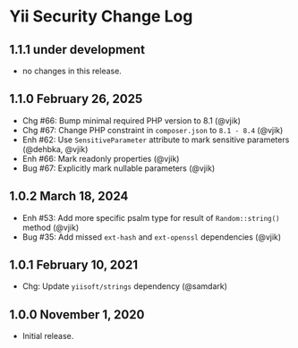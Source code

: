 # Yii Security Change Log

## 1.1.1 under development

- no changes in this release.

## 1.1.0 February 26, 2025

- Chg #66: Bump minimal required PHP version to 8.1 (@vjik)
- Chg #67: Change PHP constraint in `composer.json` to `8.1 - 8.4` (@vjik)
- Enh #62: Use `SensitiveParameter` attribute to mark sensitive parameters (@dehbka, @vjik)
- Enh #66: Mark readonly properties (@vjik)
- Bug #67: Explicitly mark nullable parameters (@vjik)
 
## 1.0.2 March 18, 2024

- Enh #53: Add more specific psalm type for result of `Random::string()` method (@vjik)
- Bug #35: Add missed `ext-hash` and `ext-openssl` dependencies (@vjik)

## 1.0.1 February 10, 2021

- Chg: Update `yiisoft/strings` dependency (@samdark)

## 1.0.0 November 1, 2020

- Initial release.
